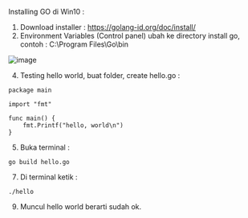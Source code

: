 Installing GO di Win10 :
1. Download installer : https://golang-id.org/doc/install/
2. Environment Variables (Control panel) ubah ke directory install go, contoh : C:\Program Files\Go\bin

![image](https://github.com/iansaviour/latihanGo/assets/12025576/07c14dba-481b-4afe-adcb-1bdab880a35e)

4. Testing hello world, buat folder, create hello.go :
```
package main

import "fmt"
  
func main() {
    fmt.Printf("hello, world\n")
}
```
5. Buka terminal :
```
go build hello.go
```
7. Di terminal ketik :
```
./hello
```
9. Muncul hello world berarti sudah ok.

